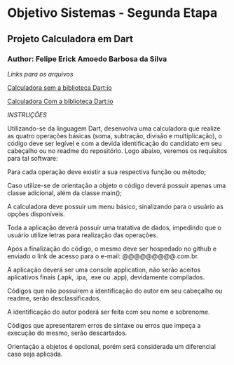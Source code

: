 # Objetivo Sistemas - Segunda Etapa

## Projeto Calculadora em Dart

### Author: Felipe Erick Amoedo Barbosa da Silva



*Links para os arquivos*

[Calculadora sem a biblioteca Dart:io](./Calculadora_Sem_dart.io_.dart)

[Calculadora Com a biblioteca Dart:io](./Calculadora_Com_dart.io_.dart)



*INSTRUÇÕES* 


Utilizando-se da linguagem Dart, desenvolva uma calculadora que realize as quatro operações básicas (soma, subtração, divisão e multiplicação), o código deve ser legível e com a devida identificação do candidato em seu cabeçalho ou no readme do repositório. Logo abaixo, veremos os requisitos para tal software: 

Para cada operação deve existir a sua respectiva função ou método; 

Caso utilize-se de orientação a objeto o código deverá possuir apenas uma classe adicional, além da classe main(); 

A calculadora deve possuir um menu básico, sinalizando para o usuário as opções disponíveis. 

Toda a aplicação deverá possuir uma tratativa de dados, impedindo que o usuário utilize letras para realização das operações. 

Após a finalização do código, o mesmo deve ser hospedado no github e enviado o link de acesso para o e-mail: @@@@@@@@@.com.br. 


A aplicação deverá ser uma console application, não serão aceitos aplicativos finais (.apk, .ipa, .exe ou .app), devidamente compilados. 


Códigos que não possuírem a identificação do autor em seu cabeçalho ou readme, serão desclassificados. 


A identificação do autor poderá ser feita com seu nome e sobrenome. 

Códigos que apresentarem erros de sintaxe ou erros que impeça a execução do mesmo, serão descartados. 


Orientação a objetos é opcional, porém será considerada um diferencial caso seja aplicada. 
